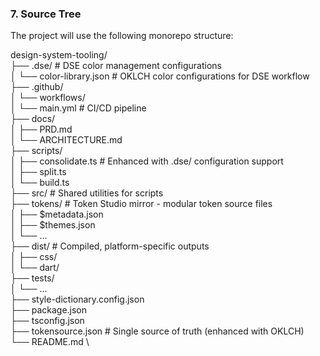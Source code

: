 ### 7. Source Tree

The project will use the following monorepo structure:

design-system-tooling/ \
├── .dse/ # DSE color management configurations \
│ └── color-library.json # OKLCH color configurations for DSE workflow \
├── .github/ \
│ └── workflows/ \
│ └── main.yml # CI/CD pipeline \
├── docs/ \
│ ├── PRD.md \
│ └── ARCHITECTURE.md \
├── scripts/ \
│ ├── consolidate.ts # Enhanced with .dse/ configuration support \
│ ├── split.ts \
│ └── build.ts \
├── src/ # Shared utilities for scripts \
├── tokens/ # Token Studio mirror - modular token source files \
│ ├── $metadata.json \
│ ├── $themes.json \
│ └── ... \
├── dist/ # Compiled, platform-specific outputs \
│ ├── css/ \
│ └── dart/ \
├── tests/ \
│ └── ... \
├── style-dictionary.config.json \
├── package.json \
├── tsconfig.json \
├── tokensource.json # Single source of truth (enhanced with OKLCH) \
└── README.md \\
